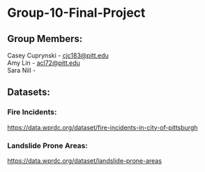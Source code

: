 # Group-10-Final-Project

## Group Members:
Casey Cuprynski - cjc183@pitt.edu
<br/> Amy Lin - acl72@pitt.edu
<br/> Sara Nill -

## Datasets:
### Fire Incidents:
https://data.wprdc.org/dataset/fire-incidents-in-city-of-pittsburgh
### Landslide Prone Areas:
https://data.wprdc.org/dataset/landslide-prone-areas
